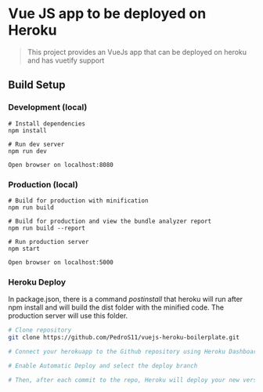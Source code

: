 # Vue JS app to be deployed on Heroku

> This project provides an VueJs app that can be deployed on heroku and 
has vuetify support

## Build Setup

### Development (local)
```
# Install dependencies
npm install

# Run dev server
npm run dev

Open browser on localhost:8080
```


### Production (local)
```
# Build for production with minification
npm run build

# Build for production and view the bundle analyzer report
npm run build --report

# Run production server
npm start

Open browser on localhost:5000
```

### Heroku Deploy

In package.json, there is a command *postinstall* that heroku will run after npm install 
and will build the dist folder with the minified code. The production server will use this folder.

``` bash
# Clone repository
git clone https://github.com/PedroS11/vuejs-heroku-boilerplate.git

# Connect your herokuapp to the Github repository using Heroku Dashboard -> Deploy

# Enable Automatic Deploy and select the deploy branch

# Then, after each commit to the repo, Heroku will deploy your new version
```
